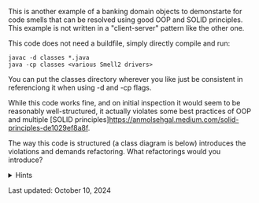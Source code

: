 This is another example of a banking domain objects to demonstarte for code smells that can be resolved
using good OOP and SOLID principles. This example is not written in a "client-server" pattern like the other one.

This code does not need a buildfile, simply directly compile and run:
```
javac -d classes *.java
java -cp classes <various Smell2 drivers>
```

You can put the classes directory wherever you like just be consistent in referenciong it when using -d and -cp flags.

While this code works fine, and on initial inspection it would seem to be reasonably well-structured, it actually violates some
best practices of OOP and multiple [SOLID principles]https://anmolsehgal.medium.com/solid-principles-de1029ef8a8f.

The way this code is structured (a class diagram is below) introduces the violations and demands refactoring. What refactorings would you introduce?

<details>
  <summary>Hints</summary>
</details>


Last updated: October 10, 2024
